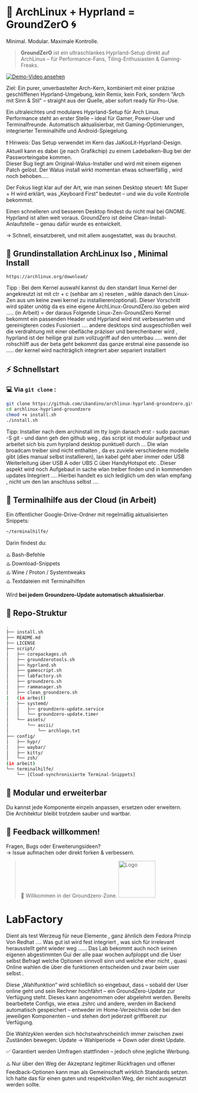 # 🧱 ArchLinux + Hyprland = GroundZerO 🌀  
Minimal. Modular. Maximale Kontrolle.
> **GroundZerO** ist ein ultraschlankes Hyprland-Setup direkt auf ArchLinux – für Performance-Fans, Tiling-Enthusiasten & Gaming-Freaks.

[![Demo-Video ansehen](https://img.youtube.com/vi/nBtTQXCSSMw/maxresdefault.jpg)](https://www.youtube.com/watch?v=nBtTQXCSSMw)

Ziel:
Ein purer, unverbastelter Arch-Kern,
kombiniert mit einer präzise geschliffenen Hyprland-Umgebung,
kein Remix, kein Fork, sondern
"Arch mit Sinn & Stil" – straight aus der Quelle, aber sofort ready für Pro-Use.

Ein ultraleichtes und modulares Hyprland-Setup für Arch Linux.
Performance steht an erster Stelle – ideal für Gamer, Power-User und Terminalfreunde.
Automatisch aktualisierbar, mit Gaming-Optimierungen, integrierter Terminalhilfe und Android-Spiegelung.

❗ Hinweis: Das Setup verwendet im Kern das JaKooLit-Hyprland-Design.  
Aktuell kann es dabei (je nach Grafikchip) zu einem Ladebalken-Bug bei der Passworteingabe kommen.  
Dieser Bug liegt am Original-Walus-Installer und wird mit einem eigenen Patch gelöst.
Der Walus install wirkt momentan etwas schwerfällig , wird noch behoben.....

Der Fokus liegt klar auf der Art, wie man seinen Desktop steuert:
Mit Super + H wird erklärt, was „Keyboard First“ bedeutet – und wie du volle Kontrolle bekommst.

Einen schnelleren und besseren Desktop findest du nicht mal bei GNOME.
Hyprland ist allen weit voraus.
GroundZero ist deine Clean-Install-Anlaufstelle – genau dafür wurde es entwickelt.

→ Schnell, einsatzbereit, und mit allem ausgestattet, was du brauchst.
## 👣 Grundinstallation ArchLinux Iso , Minimal Install 
```
https://archlinux.org/download/
```
Tipp : Bei dem Kernel auswahl kannst du den standart linux Kernel
der angekreutzt ist mit ctr + c (sehbar am x) reseten , wähle danach den Linux-Zen aus um keine zwei kernel zu installieren(optional).
Dieser Vorschritt wird später unötig da es eine eigene ArchLinux-GroundZero.iso geben wird ..... (in Arbeit) = der daraus Folgende Linux-Zen-GroundZero Kernel bekommt ein passenden Header und Hyprland wird mit verbesserten und gereinigteren codes Fusioniert .... andere desktops sind ausgeschloßen weil die verdrahtung mit einer obefläche präziser und berechenbarer wird , hyprland ist der heilige gral zum vollzugriff auf den unterbau ..... wenn der rohschliff aus der beta geht bekommt das ganze erstmal eine passende iso ..... der kernel wird nachträglich integriert aber separiert installiert 

## ⚡ Schnellstart 
### 💻 Via `git clone` :
```bash
git clone https://github.com/ibandino/archlinux-hyprland-groundzero.git
cd archlinux-hyprland-groundzero
chmod +x install.sh
./install.sh
```
Tipp: Installier nach dem archinstall im tty login danach erst - sudo pacman -S git - und dann geh den github weg ,
das script ist modular aufgebaut und arbeitet sich bis zum hyrpland desktop punktuell durch ...
Die wlan broadcam treiber sind nicht enthalten , da es zuviele verschiedene modelle gibt (dies manual selbst installieren),
lan kabel geht aber immer oder USB Weiterleitung über USB A oder UBS C über HandyHotspot etc .
Dieser aspekt wird noch Aufgebaut in sache wlan treiber finden und in kommenden updates Integriert ....
Hierbei handelt es sich lediglich um den wlan empfang , nicht um den lan anschluss selbst ....

## 🧠 Terminalhilfe aus der Cloud (in Arbeit)
Ein öffentlicher Google-Drive-Ordner mit regelmäßig aktualisierten Snippets:  
```bash
~/terminalhilfe/
```
Darin findest du:

♨️ Bash-Befehle  
♨️ Download-Snippets  
♨️ Wine / Proton / Systemtweaks  
♨️ Textdateien mit Terminalhilfen

Wird **bei jedem Groundzero-Update automatisch aktualisierbar**.

## 📂 Repo-Struktur
```bash
.
├── install.sh
├── README.md
├── LICENSE
├── script/
│   ├── corepackages.sh
│   ├── groundzerotools.sh
│   ├── hyprland.sh
│   ├── gamescript.sh
│   ├── labfactory.sh
│   ├── groundzero.sh
│   ├── rammanager.sh
│   ├── clean_groundzero.sh
|   (in arbeit)
│   ├── systemd/
│   │   ├── groundzero-update.service
│   │   └── groundzero-update.timer
│   └── assets/
│       └── ascii/
│           └── archlogo.txt
├── config/
│   ├── hypr/
│   ├── waybar/
│   ├── kitty/
│   └── zsh/
(in arbeit)
└── terminalhilfe/
    └── [Cloud-synchronisierte Terminal-Snippets]

```

## 🧩 Modular und erweiterbar
Du kannst jede Komponente einzeln anpassen, ersetzen oder erweitern.  
Die Architektur bleibt trotzdem sauber und wartbar.

## 📢 Feedback willkommen!
Fragen, Bugs oder Erweiterungsideen?  
→ Issue aufmachen oder direkt forken & verbessern.

> 🫡 Willkommen in der Groundzero-Zone.
> <img src="https://github.com/user-attachments/assets/4f9540f5-c56c-42e6-879a-d3145e49210b" alt="Logo" width="100"/>


# LabFactory
Dient als test Werzeug für neue Elemente , ganz ähnlich dem Fedora Prinzip Von Redhat ....
Was gut ist wird fest integriert , was sich für irrelevant herausstellt geht wieder weg ......
Das Lab bekommt auch noch seinen eigenen abgestimmten Gui der alle paar wochen aufploppt und die User selbst Befragt welche Optionen sinnvoll sinn und welche eher nicht , quasi Online wahlen die über die funktionen entscheiden und zwar beim user selbst . 

Diese „Wahlfunktion“ wird schließlich so eingebaut, dass – sobald der User online geht und sein Rechner hochfährt – ein GroundZero-Update zur Verfügung steht.
Dieses kann angenommen oder abgelehnt werden. Bereits bearbeitete Configs, wie etwa .zshrc und andere, werden im Backend automatisch gespeichert – entweder im Home-Verzeichnis oder bei den jeweiligen Komponenten – und stehen dort jederzeit griffbereit zur Verfügung.

Die Wahlzyklen werden sich höchstwahrscheinlich immer zwischen zwei Zuständen bewegen:
Update → Wahlperiode → Down oder direkt Update.

✅ Garantiert werden Umfragen stattfinden – jedoch ohne jegliche Werbung.

♨️ Nur über den Weg der Akzeptanz legitimer Rückfragen und offener Feedback-Optionen kann man als Gemeinschaft wirklich Standards setzen.
Ich halte das für einen guten und respektvollen Weg, der nicht ausgenutzt werden sollte.
